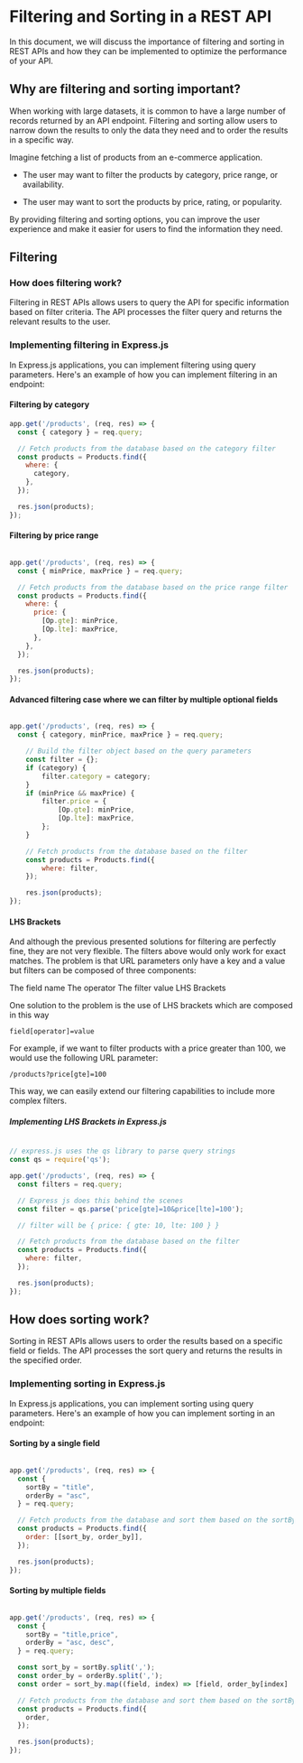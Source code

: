 # Filtering and Sorting in a REST API

In this document, we will discuss the importance of filtering and sorting in REST APIs and how they can be implemented to optimize the performance of your API.

## Why are filtering and sorting important?

When working with large datasets, it is common to have a large number of records returned by an API endpoint. Filtering and sorting allow users to narrow down the results to only the data they need and to order the results in a specific way.

Imagine fetching a list of products from an e-commerce application.

- The user may want to filter the products by category, price range, or availability.

- The user may want to sort the products by price, rating, or popularity.

By providing filtering and sorting options, you can improve the user experience and make it easier for users to find the information they need.


## Filtering

### How does filtering work?

Filtering in REST APIs allows users to query the API for specific information based on filter criteria. The API processes the filter query and returns the relevant results to the user.

### Implementing filtering in Express.js

In Express.js applications, you can implement filtering using query parameters. Here's an example of how you can implement filtering in an endpoint:

#### Filtering by category

```javascript
app.get('/products', (req, res) => {
  const { category } = req.query;

  // Fetch products from the database based on the category filter
  const products = Products.find({
    where: {
      category,
    },
  });

  res.json(products);
});
```

#### Filtering by price range

```javascript

app.get('/products', (req, res) => {
  const { minPrice, maxPrice } = req.query;

  // Fetch products from the database based on the price range filter
  const products = Products.find({
    where: {
      price: {
        [Op.gte]: minPrice,
        [Op.lte]: maxPrice,
      },
    },
  });

  res.json(products);
});
```

#### Advanced filtering case where we can filter by multiple optional fields

```javascript

app.get('/products', (req, res) => {
  const { category, minPrice, maxPrice } = req.query;

    // Build the filter object based on the query parameters
    const filter = {};
    if (category) {
        filter.category = category;
    }
    if (minPrice && maxPrice) {
        filter.price = {
            [Op.gte]: minPrice,
            [Op.lte]: maxPrice,
        };
    }

    // Fetch products from the database based on the filter
    const products = Products.find({
        where: filter,
    });

    res.json(products);
});

```

#### LHS Brackets

And although the previous presented solutions for filtering are perfectly fine, they are not very flexible. The filters above would only work for exact matches. The problem is that URL parameters only have a key and a value but filters can be composed of three components:

The field name
The operator
The filter value
LHS Brackets

One solution to the problem is the use of LHS brackets which are composed in this way

`field[operator]=value`

For example, if we want to filter products with a price greater than 100, we would use the following URL parameter:

`/products?price[gte]=100`

This way, we can easily extend our filtering capabilities to include more complex filters.

##### Implementing LHS Brackets in Express.js

```javascript

// express.js uses the qs library to parse query strings
const qs = require('qs');

app.get('/products', (req, res) => {
  const filters = req.query;

  // Express js does this behind the scenes
  const filter = qs.parse('price[gte]=10&price[lte]=100');

  // filter will be { price: { gte: 10, lte: 100 } }

  // Fetch products from the database based on the filter
  const products = Products.find({
    where: filter,
  });

  res.json(products);
});

```

## How does sorting work?

Sorting in REST APIs allows users to order the results based on a specific field or fields. The API processes the sort query and returns the results in the specified order.

### Implementing sorting in Express.js

In Express.js applications, you can implement sorting using query parameters. Here's an example of how you can implement sorting in an endpoint:

#### Sorting by a single field

```javascript

app.get('/products', (req, res) => {
  const {     
    sortBy = "title",
    orderBy = "asc",
  } = req.query;

  // Fetch products from the database and sort them based on the sortBy parameter
  const products = Products.find({
    order: [[sort_by, order_by]],
  });

  res.json(products);
});
```

#### Sorting by multiple fields

```javascript

app.get('/products', (req, res) => {
  const {     
    sortBy = "title,price",
    orderBy = "asc, desc",
  } = req.query;

  const sort_by = sortBy.split(',');
  const order_by = orderBy.split(',');
  const order = sort_by.map((field, index) => [field, order_by[index] || 'asc']);

  // Fetch products from the database and sort them based on the sortBy parameter
  const products = Products.find({
    order,
  });

  res.json(products);
});
```


